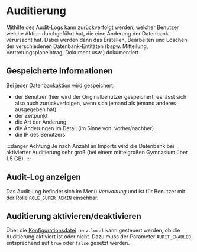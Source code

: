 # Auditierung

Mithilfe des Audit-Logs kann zurückverfolgt werden, welcher Benutzer welche Aktion durchgeführt hat, die eine Änderung
der Datenbank verursacht hat. Dabei werden dann das Erstellen, Bearbeiten und Löschen der verschiedenen Datenbank-Entitäten
(bspw. Mitteilung, Vertretungsplaneintrag, Dokument usw.) dokumentiert.

## Gespeicherte Informationen

Bei jeder Datenbankaktion wird gespeichert:

* der Benutzer (hier wird der Originalbenutzer gespeichert, es lässt sich also auch zurückverfolgen, wenn sich jemand als jemand anderes ausgegeben hat)
* der Zeitpunkt
* die Art der Änderung
* die Änderungen im Detail (im Sinne von: vorher/nachher)
* die IP des Benutzers

:::danger Achtung
Je nach Anzahl an Imports wird die Datenbank bei aktivierter Auditierung sehr groß (bei einem mittelgroßen Gymnasium über 1,5 GB).
:::

## Audit-Log anzeigen

Das Audit-Log befindet sich im Menü *Verwaltung* und ist für Benutzer mit der Rolle ``ROLE_SUPER_ADMIN`` einsehbar.

## Auditierung aktivieren/deaktivieren

Über die [Konfigurationsdatei](../admin/install/configuration) `.env.local` kann gesteuert werden, ob die Auditierung aktiviert
ist oder nicht. Dazu muss der Parameter `AUDIT_ENABLED` entsprechend auf `true` oder `false` gesetzt werden.
